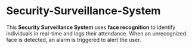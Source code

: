 # Security-Surveillance-System
This **Security Surveillance System** uses **face recognition** to identify individuals in real-time and logs their attendance. When an unrecognized face is detected, an alarm is triggered to alert the user.
